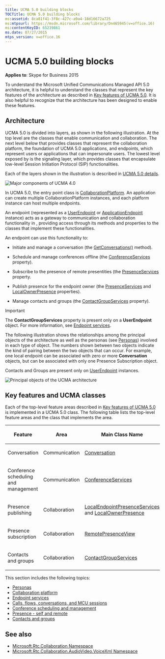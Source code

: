 ```yaml
---
title: UCMA 5.0 building blocks
TOCTitle: UCMA 5.0 building blocks
ms:assetid: 8ca81f41-3f8c-427c-a9a4-18d16672a725
ms:mtpsurl: https://msdn.microsoft.com/library/Dn465945(v=office.16)
ms:contentKeyID: 65239861
ms.date: 07/27/2015
mtps_version: v=office.16
---
```


# UCMA 5.0 building blocks

**Applies to**: Skype for Business 2015

To understand the Microsoft Unified Communications Managed API 5.0 architecture, it is helpful to understand the classes that represent the key features of the architecture as described in [Key features of UCMA 5.0](key-features-of-ucma-5-0.md). It is also helpful to recognize that the architecture has been designed to enable these features.

## Architecture

UCMA 5.0 is divided into layers, as shown in the following illustration. At the top level are the classes that enable communication and collaboration. The next level below that provides classes that represent the collaboration platform, the foundation of UCMA 5.0 applications, and endpoints, which represent users or applications that can impersonate users. The lowest level exposed by is the signaling layer, which provides classes that encapsulate low-level Session Initiation Protocol (SIP) functionalities.

Each of the layers shown in the illustration is described in [UCMA 5.0 details](ucma-5-0-details.md).

![Major components of UCMA 4.0](images/Dn465945.UCMA-Blocks(Office.16).png "Major components of UCMA 4.0")

In UCMA 5.0, the entry point class is [CollaborationPlatform](/dotnet/api/microsoft.rtc.collaboration.collaborationplatform?view=ucma-api). An application can create multiple CollaborationPlatform instances, and each platform instance can host multiple endpoints.

An endpoint (represented as a [UserEndpoint](/dotnet/api/microsoft.rtc.collaboration.userendpoint?view=ucma-api) or [ApplicationEndpoint](/dotnet/api/microsoft.rtc.collaboration.applicationendpoint?view=ucma-api) instance) acts as a gateway to communication and collaboration functionality in , providing access through its methods and properties to the classes that implement these functionalities.

An endpoint can use this functionality to:


- Initiate and manage a conversation (the [GetConversations()](https://msdn.microsoft.com/library/hh349978\(v=office.16\)) method).

- Schedule and manage conferences offline (the [ConferenceServices](https://msdn.microsoft.com/library/hh161814\(v=office.16\)) property).

- Subscribe to the presence of remote presentities (the [PresenceServices](https://msdn.microsoft.com/library/hh384331\(v=office.16\)) property.

- Publish presence for the endpoint owner (the [PresenceServices](https://msdn.microsoft.com/library/hh384331\(v=office.16\)) and [LocalOwnerPresence](https://msdn.microsoft.com/library/hh348476\(v=office.16\)) properties).

- Manage contacts and groups (the [ContactGroupServices](https://msdn.microsoft.com/library/hh383122\(v=office.16\)) property).
    
> [!IMPORTANT]
> The **ContactGroupServices** property is present only on a **UserEndpoint** object. For more information, see [Endpoint services](endpoint-services.md).


The following illustration shows the relationships among the principal objects of the architecture as well as the personas (see [Personas](personas.md)) involved in each type of object. The numbers shown between two objects indicate the kind of pairing between the two objects that can occur. For example, one local endpoint can be associated with zero or more **Conversation** objects, but can be associated with only one Presence Subscription object.

Contacts and Groups are present only on [UserEndpoint](/dotnet/api/microsoft.rtc.collaboration.userendpoint?view=ucma-api) instances.

![Principal objects of the UCMA architecture](images/Dn465945.UcmaArch01(Office.16).jpg "Principal objects of the UCMA architecture")

## Key features and UCMA classes

Each of the top-level feature areas described in [Key features of UCMA 5.0](key-features-of-ucma-5-0.md) is implemented in a UCMA 5.0 class. The following table lists the top-level feature areas and the class that implements the area.

<table>
<colgroup>
<col />
<col />
<col />
</colgroup>
<thead>
<tr class="header">
<th><p>Feature</p></th>
<th><p>Area</p></th>
<th><p>Main Class Name</p></th>
</tr>
</thead>
<tbody>
<tr class="odd">
<td><p>Conversation</p></td>
<td><p>Communication</p></td>
<td><p><a href="https://msdn.microsoft.com/library/hh349224(v=office.16)">Conversation</a></p></td>
</tr>
<tr class="even">
<td><p>Conference scheduling and management</p></td>
<td><p>Communication</p></td>
<td><p><a href="https://msdn.microsoft.com/library/hh348907(v=office.16)">ConferenceServices</a></p></td>
</tr>
<tr class="odd">
<td><p>Presence publishing</p></td>
<td><p>Collaboration</p></td>
<td><p><a href="https://msdn.microsoft.com/library/hh350157(v=office.16)">LocalEndpointPresenceServices</a> and <a href="https://msdn.microsoft.com/library/hh382370(v=office.16)">LocalOwnerPresence</a></p></td>
</tr>
<tr class="even">
<td><p>Presence subscription</p></td>
<td><p>Collaboration</p></td>
<td><p><a href="https://msdn.microsoft.com/library/hh381152(v=office.16)">RemotePresenceView</a></p></td>
</tr>
<tr class="odd">
<td><p>Contacts and groups</p></td>
<td><p>Collaboration</p></td>
<td><p><a href="https://msdn.microsoft.com/library/hh381099(v=office.16)">ContactGroupServices</a></p></td>
</tr>
</tbody>
</table>

This section includes the following topics:

- [Personas](personas.md)
- [Collaboration platform](collaboration-platform.md)
- [Endpoint services](endpoint-services.md)
- [Calls, flows, conversations, and MCU sessions](calls-flows-conversations-and-mcu-sessions.md)
- [Conference scheduling and management](conference-scheduling-and-management.md)
- [Presence - self and remote](presence-self-and-remote.md)
- [Contacts and groups](contacts-and-groups.md)


## See also

- [Microsoft.Rtc.Collaboration Namespace](/dotnet/api/microsoft.rtc.collaboration?view=ucma-api-5.0)
- [Microsoft.Rtc.Collaboration.AudioVideo.VoiceXml Namespace](/dotnet/api/Microsoft.Rtc.Collaboration.AudioVideo.VoiceXml?view=ucma-voice)